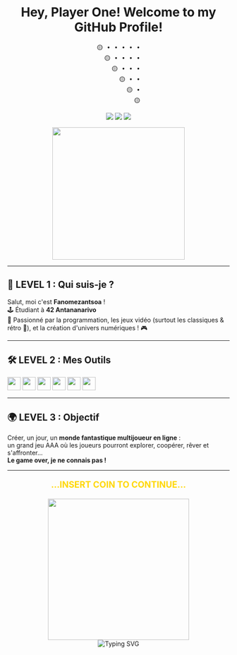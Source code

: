 <!-- <h1 align="center">
  <img src="https://raw.githubusercontent.com/gauravghongde/pacman-animation/master/pacman.gif" width="60">
  Hey, Player One! Welcome to my GitHub Profile!
  <img src="https://raw.githubusercontent.com/gauravghongde/pacman-animation/master/pacman.gif" width="60">
</h1> -->
<h1 align="center">
  Hey, Player One! Welcome to my GitHub Profile!
</h1>

<pre align="center">
🟡 • • • • •
  🟡 • • • •
    🟡 • • •
      🟡 • •
        🟡 •
          🟡
</pre>

<p align="center">
  <img src="https://img.shields.io/badge/Antananarivo-000000?style=for-the-badge&logo=42&logoColor=white" />
  <img src="https://img.shields.io/badge/Grade-Cadet-blue?style=for-the-badge" />
  <a href="mailto:r.fanomezantsoa24@gmail.com">
    <img src="https://img.shields.io/badge/email-r.fanomezantsoa24@gmail.com-yellow?style=for-the-badge&logo=gmail&logoColor=white" />
  </a>
</p>

<p align="center">
  <img src="https://raw.githubusercontent.com/gauravghongde/pacman-animation/master/pacman.gif" width="300">
</p>

---

## 👾 LEVEL 1 : Qui suis-je ?

Salut, moi c'est **Fanomezantsoa** !  
🕹️ Étudiant à <b>42 Antananarivo</b>  
💾 Passionné par la programmation, les jeux vidéo (surtout les classiques & rétro 👾), et la création d'univers numériques !  🎮

---

## 🛠️ LEVEL 2 : Mes Outils

<img src="https://cdn.jsdelivr.net/gh/devicons/devicon/icons/c/c-original.svg" width="30"/>  <img src="https://cdn.jsdelivr.net/gh/devicons/devicon/icons/cplusplus/cplusplus-original.svg" width="30"/>  <img src="https://cdn.jsdelivr.net/gh/devicons/devicon/icons/csharp/csharp-original.svg" width="30"/>  <img src="https://cdn.jsdelivr.net/gh/devicons/devicon/icons/unity/unity-original.svg" width="30"/>   <img src="https://cdn.jsdelivr.net/gh/devicons/devicon/icons/linux/linux-original.svg" width="30"/>  <img src="https://cdn.jsdelivr.net/gh/devicons/devicon/icons/git/git-original.svg" width="30"/>

---

## 🌍 LEVEL 3 : Objectif

Créer, un jour, un **monde fantastique multijoueur en ligne** :  
un grand jeu AAA où les joueurs pourront explorer, coopérer, rêver et s'affronter...  
**Le game over, je ne connais pas !**

---

<p align="center" style="font-weight:bold; font-size:1.4em;">
  <span style="color:#FFD700;">...INSERT COIN TO CONTINUE...</span>
</p>

<p align="center">
  <img src="https://raw.githubusercontent.com/gauravghongde/pacman-animation/master/pacman.gif" width="320"> <br>
  <img src="https://readme-typing-svg.demolab.com?font=Fira+Code&pause=1000&color=FFD700&center=true&vCenter=true&width=435&lines=..............................." alt="Typing SVG" />
</p>


